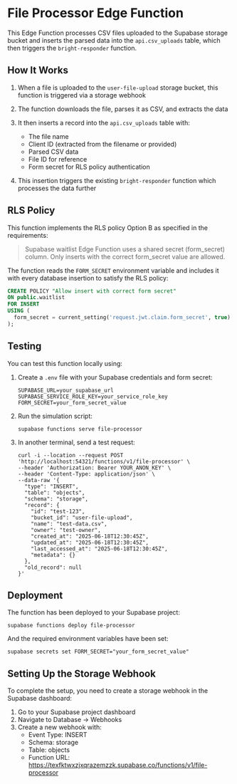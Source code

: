 # File Processor Edge Function

This Edge Function processes CSV files uploaded to the Supabase storage bucket and inserts the parsed data into the `api.csv_uploads` table, which then triggers the `bright-responder` function.

## How It Works

1. When a file is uploaded to the `user-file-upload` storage bucket, this function is triggered via a storage webhook
2. The function downloads the file, parses it as CSV, and extracts the data
3. It then inserts a record into the `api.csv_uploads` table with:
   - The file name
   - Client ID (extracted from the filename or provided)
   - Parsed CSV data
   - File ID for reference
   - Form secret for RLS policy authentication

4. This insertion triggers the existing `bright-responder` function which processes the data further

## RLS Policy

This function implements the RLS policy Option B as specified in the requirements:

> Supabase waitlist Edge Function uses a shared secret (form_secret) column. Only inserts with the correct form_secret value are allowed.

The function reads the `FORM_SECRET` environment variable and includes it with every database insertion to satisfy the RLS policy:

```sql
CREATE POLICY "Allow insert with correct form secret"
ON public.waitlist
FOR INSERT
USING (
  form_secret = current_setting('request.jwt.claim.form_secret', true)
);
```

## Testing

You can test this function locally using:

1. Create a `.env` file with your Supabase credentials and form secret:
   ```
   SUPABASE_URL=your_supabase_url
   SUPABASE_SERVICE_ROLE_KEY=your_service_role_key
   FORM_SECRET=your_form_secret_value
   ```

2. Run the simulation script:
   ```
   supabase functions serve file-processor
   ```

3. In another terminal, send a test request:
   ```
   curl -i --location --request POST 'http://localhost:54321/functions/v1/file-processor' \
   --header 'Authorization: Bearer YOUR_ANON_KEY' \
   --header 'Content-Type: application/json' \
   --data-raw '{
     "type": "INSERT",
     "table": "objects",
     "schema": "storage",
     "record": {
       "id": "test-123",
       "bucket_id": "user-file-upload",
       "name": "test-data.csv",
       "owner": "test-owner",
       "created_at": "2025-06-18T12:30:45Z",
       "updated_at": "2025-06-18T12:30:45Z",
       "last_accessed_at": "2025-06-18T12:30:45Z",
       "metadata": {}
     },
     "old_record": null
   }'
   ```

## Deployment

The function has been deployed to your Supabase project:

```
supabase functions deploy file-processor
```

And the required environment variables have been set:

```
supabase secrets set FORM_SECRET="your_form_secret_value"
```

## Setting Up the Storage Webhook

To complete the setup, you need to create a storage webhook in the Supabase dashboard:

1. Go to your Supabase project dashboard
2. Navigate to Database → Webhooks
3. Create a new webhook with:
   - Event Type: INSERT
   - Schema: storage
   - Table: objects
   - Function URL: https://texfktwxzjxqrazemzzk.supabase.co/functions/v1/file-processor

